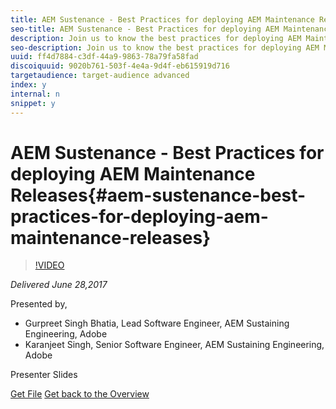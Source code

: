 ```yaml
---
title: AEM Sustenance - Best Practices for deploying AEM Maintenance Releases
seo-title: AEM Sustenance - Best Practices for deploying AEM Maintenance Releases
description: Join us to know the best practices for deploying AEM Maintenance Releases i.e. Service Packs & Cumulative Fix Packs. We will also cover the common challenges in deploying them and demonstrate improvements done in package manager. In this session you will learn best practices, validations and monitoring tips for deployments of maintenance releases.
seo-description: Join us to know the best practices for deploying AEM Maintenance Releases i.e. Service Packs & Cumulative Fix Packs. We will also cover the common challenges in deploying them and demonstrate improvements done in package manager. In this session you will learn best practices, validations and monitoring tips for deployments of maintenance releases.
uuid: ff4d7884-c3df-44a9-9863-78a79fa58fad
discoiquuid: 9020b761-503f-4e4a-9d4f-eb615919d716
targetaudience: target-audience advanced
index: y
internal: n
snippet: y
---
```


# AEM Sustenance - Best Practices for deploying AEM Maintenance Releases{#aem-sustenance-best-practices-for-deploying-aem-maintenance-releases}

>[!VIDEO](https://video.tv.adobe.com/v/18982/?quality=9)

*Delivered June 28,2017*

Presented by,

* Gurpreet Singh Bhatia, Lead Software Engineer, AEM Sustaining Engineering, Adobe
* Karanjeet Singh, Senior Software Engineer, AEM Sustaining Engineering, Adobe

Presenter Slides

[Get File](assets/aem-sustenance-best-practices-gems.pdf)
[Get back to the Overview](https://helpx.adobe.com/experience-manager/kt/eseminars/gems/aem-index.html)
